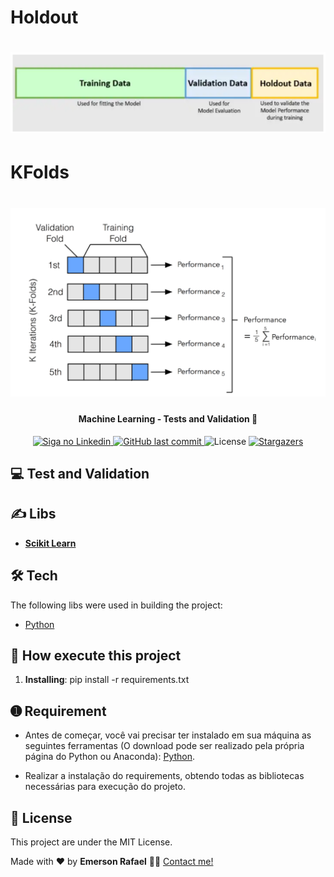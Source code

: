 <h1> Holdout </h1>

<h1 align="center">
    <img alt="Machine Learning - Tests and Validation - Holdout" title="#TEST_VALIDATION_HOLDOUT" src="./assets/Holdout_i.png" />
</h1>

<h1> KFolds </h1>

<h1 align="center">
    <img alt="Machine Learning - Tests and Validation - Kfolds" title="#TEST_VALIDATION_KFOLDS" src="./assets/kfolds.png" />
</h1>

<h4 align="center"> 
	Machine Learning - Tests and Validation 🚀
</h4>

<p align="center">
  	
  <a href="https://www.linkedin.com/in/emerson-rafael/">
    <img alt="Siga no Linkedin" src="https://img.shields.io/badge/LinkedIn-0077B5?style=for-the-badge&logo=linkedin&logoColor=white">
  </a>
	
  
  <a href="https://github.com/emersonrafaels/machine_learning/commits/main">
    <img alt="GitHub last commit" src="https://img.shields.io/github/last-commit/emersonrafaels/machine_learning">
  </a>

  <img alt="License" src="https://img.shields.io/badge/license-MIT-brightgreen">
   <a href="https://github.com/emersonrafaels/machine_learning/stargazers">
    <img alt="Stargazers" src="https://img.shields.io/github/stars/emersonrafaels/machine_learning?style=social">
  </a>
</p>


## 💻 Test and Validation

## ✍️  Libs

 - **[Scikit Learn](https://scikit-learn.org/)**

## 🛠  Tech

The following libs were used in building the project:

- [Python]

## 🚀 How execute this project

1. **Installing**: pip install -r requirements.txt

## ➊ Requirement

- Antes de começar, você vai precisar ter instalado em sua máquina as seguintes ferramentas (O download pode ser realizado pela própria página do Python ou Anaconda):
[Python](https://www.anaconda.com/products/individual).

- Realizar a instalação do requirements, obtendo todas as bibliotecas necessárias para execução do projeto.

## 📝 License

This project are under the MIT License.

Made with ❤️ by **Emerson Rafael** 👋🏽 [Contact me!](https://www.linkedin.com/in/emerson-rafael/)

[Python]: https://www.python.org/downloads/